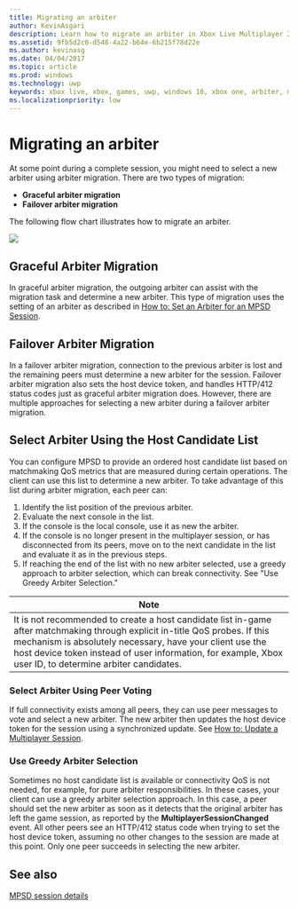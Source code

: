 ```yaml
---
title: Migrating an arbiter
author: KevinAsgari
description: Learn how to migrate an arbiter in Xbox Live Multiplayer 2015
ms.assetid: 9fb5d2c0-d548-4a22-b64e-6b215f78d22e
ms.author: kevinasg
ms.date: 04/04/2017
ms.topic: article
ms.prod: windows
ms.technology: uwp
keywords: xbox live, xbox, games, uwp, windows 10, xbox one, arbiter, multiplayer 2015
ms.localizationpriority: low
---
```


# Migrating an arbiter

At some point during a complete session, you might need to select a new arbiter using arbiter migration. There are two types of migration:

-   **Graceful arbiter migration**
-   **Failover arbiter migration**

The following flow chart illustrates how to migrate an arbiter.

![](../../images/multiplayer/Multiplayer_2015_HostMigration.png)

## Graceful Arbiter Migration

In graceful arbiter migration, the outgoing arbiter can assist with the migration task and determine a new arbiter. This type of migration uses the setting of an arbiter as described in [How to: Set an Arbiter for an MPSD Session](multiplayer-how-tos.md).


## Failover Arbiter Migration

In a failover arbiter migration, connection to the previous arbiter is lost and the remaining peers must determine a new arbiter for the session. Failover arbiter migration also sets the host device token, and handles HTTP/412 status codes just as graceful arbiter migration does. However, there are multiple approaches for selecting a new arbiter during a failover arbiter migration.
## Select Arbiter Using the Host Candidate List

You can configure MPSD to provide an ordered host candidate list based on matchmaking QoS metrics that are measured during certain operations. The client can use this list to determine a new arbiter. To take advantage of this list during arbiter migration, each peer can:

1.  Identify the list position of the previous arbiter.
2.  Evaluate the next console in the list.
3.  If the console is the local console, use it as new the arbiter.
4.  If the console is no longer present in the multiplayer session, or has disconnected from its peers, move on to the next candidate in the list and evaluate it as in the previous steps.
5.  If reaching the end of the list with no new arbiter selected, use a greedy approach to arbiter selection, which can break connectivity. See "Use Greedy Arbiter Selection."

| Note                                                                                                                                                                                                                                                                                    |
|------------------------------------------------------------------------------------------------------------------------------------------------------------------------------------------------------------------------------------------------------------------------------------------------------|
| It is not recommended to create a host candidate list in-game after matchmaking through explicit in-title QoS probes. If this mechanism is absolutely necessary, have your client use the host device token instead of user information, for example, Xbox user ID, to determine arbiter candidates. |


### Select Arbiter Using Peer Voting

If full connectivity exists among all peers, they can use peer messages to vote and select a new arbiter. The new arbiter then updates the host device token for the session using a synchronized update. See [How to: Update a Multiplayer Session](multiplayer-how-tos.md).


### Use Greedy Arbiter Selection

Sometimes no host candidate list is available or connectivity QoS is not needed, for example, for pure arbiter responsibilities. In these cases, your client can use a greedy arbiter selection approach. In this case, a peer should set the new arbiter as soon as it detects that the original arbiter has left the game session, as reported by the **MultiplayerSessionChanged** event. All other peers see an HTTP/412 status code when trying to set the host device token, assuming no other changes to the session are made at this point. Only one peer succeeds in selecting the new arbiter.


## See also

[MPSD session details](mpsd-session-details.md)
